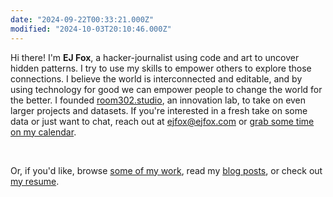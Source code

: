 ```yaml
---
date: "2024-09-22T00:33:21.000Z"
modified: "2024-10-03T20:10:46.000Z"
---
```

Hi there! I'm **EJ Fox**, a hacker-journalist using code and art to uncover hidden patterns. I try to use my skills to empower others to explore those connections. I believe the world is interconnected and editable, and by using technology for good we can empower people to change the world for the better. I founded [room302.studio](http://room302.studio), an innovation lab, to take on even larger projects and datasets. If you're interested in a fresh take on some data or just want to chat, reach out at [ejfox@ejfox.com](mailto:ejfox@ejfox.com) or [grab some time on my calendar](/calendar).

<br />

Or, if you'd like, browse [some of my work](/projects), read my [blog posts](/blog), or check out [my resume](http://ejfox.com/resume.pdf).